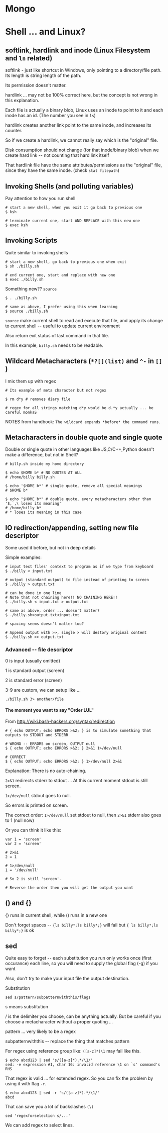 # Mongo

# Shell ... and Linux?
## softlink, hardlink and inode (Linux Filesystem and `ln` related)
softlink - just like shortcut in Windows, only pointing to a directory/file path. Its length is string length of the path.

Its permission doesn't matter.

hardlink ... may not be 100% correct here, but the concept is not wrong in this explanation.

Each file is actually a binary blob,  Linux uses an inode to point to it and each inode has an id. (The number you see in `ls`)

hardlink creates another link point to the same inode, and increases its counter.

So if we create a hardlink, we cannot really say which is the "original" file.

Disk consumption should not change (for that inode/binary blob) when we create hard link -- not counting that hard link itself

That hardlink file have the same attributes/permissions as the "original" file, since they have the same inode. (check `stat filepath`)

## Invoking Shells (and polluting variables)
Pay attention to how you run shell

```
# start a new shell, when you exit it go back to previous one
$ ksh 

# terminate current one, start AND REPLACE with this new one
$ exec ksh 
```

## Invoking Scripts
Quite similar to invoking shells

```
# start a new shell, go back to previous one when exit
$ sh ./billy.sh 

# end current one, start and replace with new one
$ exec ./billy.sh 
```

Something new?? `source`

```
$ . ./billy.sh

# same as above, I prefer using this when learning
$ source ./billy.sh 
```

`source` make current shell to read and execute that file, and apply its change to current shell -- useful to update current environment

Also return exit status of last command in that file.

In this example, `billy.sh` needs to be readable.

## Wildcard Metacharacters (`*?[](list)` and `^-` in `[]` )

I mix them up with regex

```
# Its example of meta character but not regex

$ rm d*y # removes diary file

# regex for all strings matching d*y would be d.*y actually ... be careful monkaS
```

NOTES from handbook: `The wildcard expands *before* the command runs.`

## Metacharacters in double quote and single quote
Double or single quote in other languages like JS,C/C++,Python doesn't make a difference, but not in Shell?

```
# billy.sh inside my home directory

$ echo $HOME b* # NO QUOTES AT ALL
# /home/billy billy.sh

$ echo '$HOME b*' # single quote, remove all special meanings
# $HOME b*

$ echo "$HOME b*" # double quote, every metacharacters other than '$,`,\ loses its meaning'
# /home/billy b*
# * loses its meaning in this case
```

## IO redirection/appending, setting new file descriptor
Some used it before, but not in deep details

Simple examples:
```
# input text files' context to program as if we type from keyboard
$ ./billy < input.txt 

# output (standard output) to file instead of printing to screen
$ ./billy > output.txt

# can be done in one line
# Note that not chaining here!! NO CHAINING HERE!!
$ ./billy.sh < input.txt > output.txt

# same as above, order ... doesn't matter?
$ ./billy.sh>output.txt<input.txt

# spacing seems doesn't matter too?

# Append output with >>, single > will destory original content
$ ./billy.sh >> output.txt
``` 

### Advanced -- file descriptor

0 is input (usually omitted)

1 is standard output (screen)

2 is standard error (screen)

3-9 are custom, we can setup like ...

`./billy.sh 3> another/file` 

#### The moment you want to say "Order LUL"

From http://wiki.bash-hackers.org/syntax/redirection

```
# { echo OUTPUT; echo ERRORS >&2; } is to simulate something that outputs to STDOUT and STDERR

# WRONG -- ERRORS on screen, OUTPUT null
$ { echo OUTPUT; echo ERRORS >&2; } 2>&1 1>/dev/null

# CORRECT
$ { echo OUTPUT; echo ERRORS >&2; } 1>/dev/null 2>&1
```

Explanation: There is no auto-chaining.

`2>&1` redirects stderr to stdout ... At this current moment stdout is still screen. 

`1>/dev/null` stdout goes to null.

So errors is printed on screen.

The correct order: `1>/dev/null` set stdout to null, then `2>&1` stderr also goes to 1 (null now)

Or you can think it like this:
```
var 1 = 'screen'
var 2 = 'screen'

# 2>&1
2 = 1

# 1>/dev/null
1 = '/dev/null'

# So 2 is still 'screen'. 

# Reverse the order then you will get the output you want

```

## () and {}
{} runs in current shell, while () runs in a new one

Don't forget spaces -- `{ls billy*;ls billy*;}` will fail but `{ ls billy*;ls billy*;}` is ok

## sed
Quite easy to forget -- each substitution you run only works once (first occurance) each line, so you will need to supply the global flag (-g) if you want

Also, don't try to make your input file the output destination.


Substitution

`sed s/pattern/subpatternwiththis/flags`

s means substitution

/ is the delimiter you choose, can be anything actually. But be careful if you choose a metacharacter without a proper quoting ...

pattern ... very likely to be a regex

subpatternwiththis -- replace the thing that matches pattern

For regex using reference group like: `([a-z]*)\1` may fail like this. 

```
$ echo abcd123 | sed 's/([a-z]*).*/\1/'
sed: -e expression #1, char 16: invalid reference \1 on `s' command's RHS
```

That regex is valid ... for extended regex. So you can fix the problem by using it with flag `-r`.

```
$ echo abcd123 | sed -r 's/([a-z]*).*/\1/'
abcd
```

That can save you a lot of backslashes `(\)`

`sed 'regexforselection s/...'`

We can add regex to select lines.


